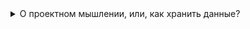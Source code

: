 <details><summary>О проектном мышлении, или, как хранить данные?</summary>
  
  ‎  
Любая стрцуктура директорий со временем деградирует из-за изменения характера процесса накопления данных. Как следствие, требуется постоянная реорганизация, что является времезатратным трудом. Чтобы не думать над структурой постоянно, нужно перейти от идеи пассивного хранения данных к проектному мышлению: __все есть проект__. Например, нам нужно регулярно дампить контакты? Заводим репозиторий под эту задачу и документируем его в обычном README. Теперь мы в первую очередь думаем о задаче, а не о хранимых в ее рамках данных. Больше не нужно реорганизовывать иерархии папок по миллиону типов и критериев, вместо этого просто храним нужные на текущий момент времени проекты (git репозитории) и больше ничего.
</details>
